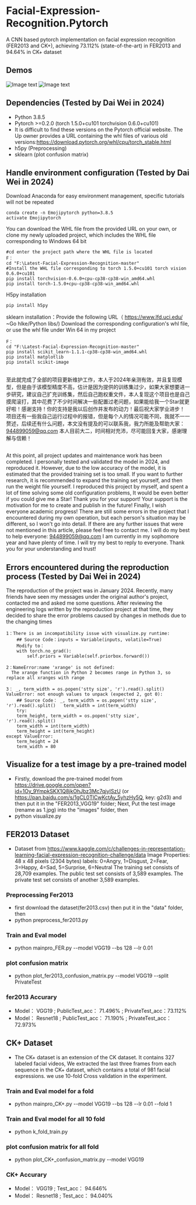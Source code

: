 # Facial-Expression-Recognition.Pytorch
A CNN based pytorch implementation on facial expression recognition (FER2013 and CK+), achieving 73.112% (state-of-the-art) in FER2013 and 94.64% in CK+ dataset

## Demos ##
![Image text](https://raw.githubusercontent.com/WuJie1010/Facial-Expression-Recognition.Pytorch/master/demo/1.png)
![Image text](https://raw.githubusercontent.com/WuJie1010/Facial-Expression-Recognition.Pytorch/master/demo/2.png)

## Dependencies (Tested by Dai Wei in 2024) ##
- Python 3.8.5
- Pytorch >=0.2.0 (torch 1.5.0+cu101  torchvision 0.6.0+cu101)
- It is difficult to find these versions on the Pytorch official website. The Up owner provides a URL containing the whl files of various old versions:https://download.pytorch.org/whl/cpu/torch_stable.html
- h5py (Preprocessing)
- sklearn (plot confusion matrix)

## Handle environment configuration (Tested by Dai Wei in 2024) ##
Download Anaconda for easy environment management, specific tutorials will not be repeated
```shell script
conda create -n Emojipytorch python=3.8.5
activate Emojipytorch
```
You can download the WHL file from the provided URL on your own, or clone my newly uploaded project, which includes the WHL file corresponding to Windows 64 bit
```shell script
#cd enter the project path where the WHL file is located
F：
cd "F:\Latest-Facial-Expression-Recognition-master"
#Install the WHL file corresponding to torch 1.5.0+cu101 torch vision 0.6.0+cu101
pip install torchvision-0.6.0+cpu-cp38-cp38-win_amd64.whl
pip install torch-1.5.0+cpu-cp38-cp38-win_amd64.whl
```
H5py installation
```shell script
pip install h5py
```
sklearn installation：Provide the following URL（ https://www.lfd.uci.edu/ ~Go hlke/Python libs/) Download the corresponding configuration's whl file, or use the whl file under Win 64 in my project
```shell script
F：
cd "F:\Latest-Facial-Expression-Recognition-master"
pip install scikit_learn-1.1.1-cp38-cp38-win_amd64.whl
pip install matplotlib
pip install scikit-image
```
##
至此就完成了全部的项目更新维护工作，本人于2024年亲测有效，并且复现模型，但是由于该模型精度不高，估计是因为提供的训练集过少，如果大家想要进一步研究，建议自己扩充训练集，然后自己跑权重文件，本人复现这个项目也是自己摸爬滚打，其中花费了不少时间解决一些配置过老问题，如果能给我一个Star就更好啦！感谢支持！你的支持是我以后创作并发布的动力！最后祝大家学业进步！
项目还有一些我自己运行过程中的报错，但是每个人的情况可能不同，我就不一一赘述，后续还有什么问题，本文没有提及的可以联系我，我力所能及帮助大家：944899059@qq.com 本人目前大二，时间相对充沛，尽可能回复大家，感谢理解与信赖！
##
##
At this point, all project updates and maintenance work has been completed. I personally tested and validated the model in 2024, and reproduced it. However, due to the low accuracy of the model, it is estimated that the provided training set is too small. If you want to further research, it is recommended to expand the training set yourself, and then run the weight file yourself. I reproduced this project by myself, and spent a lot of time solving some old configuration problems, It would be even better if you could give me a Star! Thank you for your support! Your support is the motivation for me to create and publish in the future! Finally, I wish everyone academic progress!
There are still some errors in the project that I encountered during my own operation, but each person's situation may be different, so I won't go into detail. If there are any further issues that were not mentioned in this article, please feel free to contact me. I will do my best to help everyone: 944899059@qq.com I am currently in my sophomore year and have plenty of time. I will try my best to reply to everyone. Thank you for your understanding and trust!
##

## Errors encountered during the reproduction process (Tested by Dai Wei in 2024) ##
The reproduction of the project was in January 2024. Recently, many friends have seen my messages under the original author's project, contacted me and asked me some questions. After reviewing the engineering logs written by the reproduction project at that time, they decided to share the error problems caused by changes in methods due to the changing times
```shell script
1：There is an incompatibility issue with visualize.py runtime:
    ## Source Code：inputs = Variable(inputs, volatile=True)
    Modify to：
    with torch.no_grad():
    	self.priors = Variable(self.priorbox.forward())
```
```shell script
2：NameError:name 'xrange' is not defined:
  The xrange function in Python 2 becomes range in Python 3, so replace all xranges with range
```
```shell script
3： _, term_width = os.popen('stty size', 'r').read().split() ValueError: not enough values to unpack (expected 2, got 0):
    ## Source Code： _, term_width = os.popen('stty size', 'r').read().split()   term_width = int(term_width)
    try:
    term_height, term_width = os.popen('stty size', 'r').read().split()
    term_width = int(term_width)
    term_height = int(term_height)
except ValueError:
    term_height = 24
    term_width = 80
```
## Visualize for a test image by a pre-trained model ##
- Firstly, download the pre-trained model from https://drive.google.com/open?id=1Oy_9YmpkSKX1Q8jkOhJbz3Mc7qjyISzU (or https://pan.baidu.com/s/1gCL0TlCwKctAy_5yhzHy5Q,  key: g2d3) and then put it in the "FER2013_VGG19" folder; Next, Put the test image (rename as 1.jpg) into the "images" folder, then 
- python visualize.py

## FER2013 Dataset ##
- Dataset from https://www.kaggle.com/c/challenges-in-representation-learning-facial-expression-recognition-challenge/data
Image Properties: 48 x 48 pixels (2304 bytes)
labels: 0=Angry, 1=Disgust, 2=Fear, 3=Happy, 4=Sad, 5=Surprise, 6=Neutral
The training set consists of 28,709 examples. The public test set consists of 3,589 examples. The private test set consists of another 3,589 examples.

### Preprocessing Fer2013 ###
- first download the dataset(fer2013.csv) then put it in the "data" folder, then
- python preprocess_fer2013.py

### Train and Eval model ###
- python mainpro_FER.py --model VGG19 --bs 128 --lr 0.01

### plot confusion matrix ###
- python plot_fer2013_confusion_matrix.py --model VGG19 --split PrivateTest

###              fer2013 Accurary             ###

- Model：    VGG19 ;       PublicTest_acc：  71.496% ;     PrivateTest_acc：73.112%     <Br/>
- Model：   Resnet18 ;     PublicTest_acc：  71.190% ;    PrivateTest_acc：72.973%     

## CK+ Dataset ##
- The CK+ dataset is an extension of the CK dataset. It contains 327 labeled facial videos,
We extracted the last three frames from each sequence in the CK+ dataset, which
contains a total of 981 facial expressions. we use 10-fold Cross validation in the experiment.

### Train and Eval model for a fold ###
- python mainpro_CK+.py --model VGG19 --bs 128 --lr 0.01 --fold 1

### Train and Eval model for all 10 fold ###
- python k_fold_train.py

### plot confusion matrix for all fold ###
- python plot_CK+_confusion_matrix.py --model VGG19

###      CK+ Accurary      ###
- Model：    VGG19 ;       Test_acc：   94.646%   <Br/>
- Model：   Resnet18 ;     Test_acc：   94.040%   

